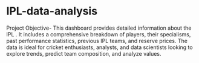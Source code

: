 # IPL-data-analysis
Project Objective- This dashboard provides detailed information about the IPL . It includes a comprehensive breakdown of players, their specialisms, past performance statistics, previous IPL teams, and reserve prices. The data is ideal for cricket enthusiasts, analysts, and data scientists looking to explore trends, predict team composition, and analyze values.
